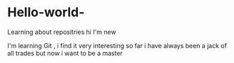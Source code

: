 # Hello-world-
Learning about repositries
hi I'm new 






I'm learning Git , i find it very interesting so far
i have always been a jack of all trades but now i want to be a master
